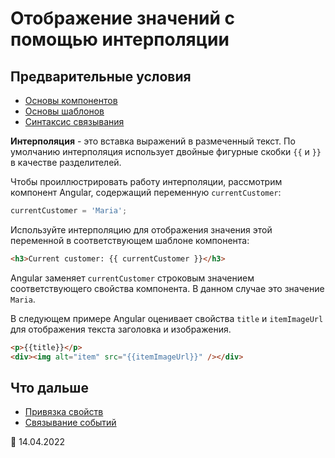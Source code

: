 # Отображение значений с помощью интерполяции

## Предварительные условия

-   [Основы компонентов](architecture-components.md)
-   [Основы шаблонов](glossary.md#template)
-   [Синтаксис связывания](binding-syntax.md)

**Интерполяция** - это вставка выражений в размеченный текст. По умолчанию интерполяция использует двойные фигурные скобки `{{` и `}}` в качестве разделителей.

Чтобы проиллюстрировать работу интерполяции, рассмотрим компонент Angular, содержащий переменную `currentCustomer`:

```ts
currentCustomer = 'Maria';
```

Используйте интерполяцию для отображения значения этой переменной в соответствующем шаблоне компонента:

```html
<h3>Current customer: {{ currentCustomer }}</h3>
```

Angular заменяет `currentCustomer` строковым значением соответствующего свойства компонента. В данном случае это значение `Maria`.

В следующем примере Angular оценивает свойства `title` и `itemImageUrl` для отображения текста заголовка и изображения.

```html
<p>{{title}}</p>
<div><img alt="item" src="{{itemImageUrl}}" /></div>
```

## Что дальше

-   [Привязка свойств](property-binding.md)
-   [Связывание событий](event-binding.md)

:date: 14.04.2022
